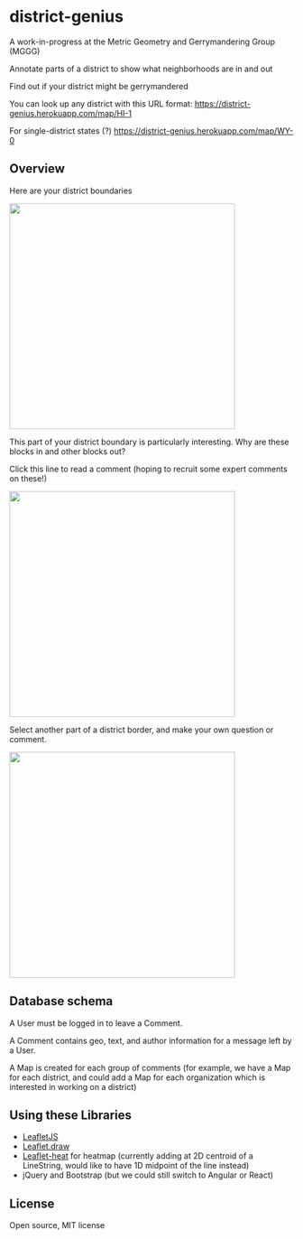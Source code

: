 # district-genius

A work-in-progress at the Metric Geometry and Gerrymandering Group (MGGG)

Annotate parts of a district to show what neighborhoods are in and out

Find out if your district might be gerrymandered

You can look up any district with this URL format: https://district-genius.herokuapp.com/map/HI-1

For single-district states (?) https://district-genius.herokuapp.com/map/WY-0

## Overview

Here are your district boundaries

<img src="http://i.imgur.com/9tRLm0B.jpg" width="400"/>

This part of your district boundary is particularly interesting.  Why are these blocks in and other blocks out?

Click this line to read a comment (hoping to recruit some expert comments on these!)

<img src="http://i.imgur.com/qEYakp1.jpg" width="400"/>

Select another part of a district border, and make your own question or comment.

<img src="http://i.imgur.com/xjSkAFJ.png" width="400"/>


## Database schema

A User must be logged in to leave a Comment.

A Comment contains geo, text, and author information for a message left by a User.

A Map is created for each group of comments (for example, we have a Map for each district,
  and could add a Map for each organization which is interested in working on a district)

## Using these Libraries

* <a href="https://leafletjs.com">LeafletJS</a>
* <a href="https://github.com/Leaflet/Leaflet.draw">Leaflet.draw</a>
* <a href="https://github.com/Leaflet/Leaflet.heat">Leaflet-heat</a> for heatmap (currently adding at 2D centroid of a LineString, would like to have 1D midpoint of the line instead)
* jQuery and Bootstrap (but we could still switch to Angular or React)

## License

Open source, MIT license
